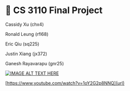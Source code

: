 # 🐫 CS 3110 Final Project

Cassidy Xu (chx4)

Ronald Leung (rfl68)

Eric Qiu (sq225)

Justin Xiang (jx372)

Ganesh Rayavarapu (gnr25)

[![IMAGE ALT TEXT HERE](https://img.youtube.com/vi/1oY2G2p8NNQ/0.jpg)](https://www.youtube.com/watch?v=1oY2G2p8NNQ)

[https://www.youtube.com/watch?v=1oY2G2p8NNQ](url)
